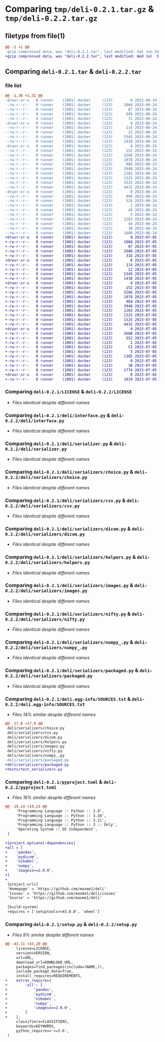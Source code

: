 # Comparing `tmp/deli-0.2.1.tar.gz` & `tmp/deli-0.2.2.tar.gz`

## filetype from file(1)

```diff
@@ -1 +1 @@
-gzip compressed data, was "deli-0.2.1.tar", last modified: Sat Jun 24 14:45:50 2023, max compression
+gzip compressed data, was "deli-0.2.2.tar", last modified: Wed Jul  5 16:43:01 2023, max compression
```

## Comparing `deli-0.2.1.tar` & `deli-0.2.2.tar`

### file list

```diff
@@ -1,30 +1,32 @@
-drwxr-xr-x   0 runner    (1001) docker     (123)        0 2023-06-24 14:45:50.339832 deli-0.2.1/
--rw-r--r--   0 runner    (1001) docker     (123)     1068 2023-06-24 14:45:47.000000 deli-0.2.1/LICENSE
--rw-r--r--   0 runner    (1001) docker     (123)       87 2023-06-24 14:45:47.000000 deli-0.2.1/MANIFEST.in
--rw-r--r--   0 runner    (1001) docker     (123)      999 2023-06-24 14:45:50.339832 deli-0.2.1/PKG-INFO
--rw-r--r--   0 runner    (1001) docker     (123)       71 2023-06-24 14:45:47.000000 deli-0.2.1/README.md
-drwxr-xr-x   0 runner    (1001) docker     (123)        0 2023-06-24 14:45:50.335832 deli-0.2.1/deli/
--rw-r--r--   0 runner    (1001) docker     (123)      114 2023-06-24 14:45:47.000000 deli-0.2.1/deli/__init__.py
--rw-r--r--   0 runner    (1001) docker     (123)       22 2023-06-24 14:45:47.000000 deli-0.2.1/deli/__version__.py
--rw-r--r--   0 runner    (1001) docker     (123)     5345 2023-06-24 14:45:47.000000 deli-0.2.1/deli/interface.py
--rw-r--r--   0 runner    (1001) docker     (123)     1438 2023-06-24 14:45:47.000000 deli-0.2.1/deli/serializer.py
-drwxr-xr-x   0 runner    (1001) docker     (123)        0 2023-06-24 14:45:50.339832 deli-0.2.1/deli/serializers/
--rw-r--r--   0 runner    (1001) docker     (123)      152 2023-06-24 14:45:47.000000 deli-0.2.1/deli/serializers/__init__.py
--rw-r--r--   0 runner    (1001) docker     (123)     3266 2023-06-24 14:45:47.000000 deli-0.2.1/deli/serializers/choice.py
--rw-r--r--   0 runner    (1001) docker     (123)     1078 2023-06-24 14:45:47.000000 deli-0.2.1/deli/serializers/csv.py
--rw-r--r--   0 runner    (1001) docker     (123)      984 2023-06-24 14:45:47.000000 deli-0.2.1/deli/serializers/dicom.py
--rw-r--r--   0 runner    (1001) docker     (123)     3940 2023-06-24 14:45:47.000000 deli-0.2.1/deli/serializers/helpers.py
--rw-r--r--   0 runner    (1001) docker     (123)     1283 2023-06-24 14:45:47.000000 deli-0.2.1/deli/serializers/images.py
--rw-r--r--   0 runner    (1001) docker     (123)     1325 2023-06-24 14:45:47.000000 deli-0.2.1/deli/serializers/nifty.py
--rw-r--r--   0 runner    (1001) docker     (123)     1525 2023-06-24 14:45:47.000000 deli-0.2.1/deli/serializers/numpy_.py
--rw-r--r--   0 runner    (1001) docker     (123)     4432 2023-06-24 14:45:47.000000 deli-0.2.1/deli/serializers/packaged.py
-drwxr-xr-x   0 runner    (1001) docker     (123)        0 2023-06-24 14:45:50.335832 deli-0.2.1/deli.egg-info/
--rw-r--r--   0 runner    (1001) docker     (123)      999 2023-06-24 14:45:50.000000 deli-0.2.1/deli.egg-info/PKG-INFO
--rw-r--r--   0 runner    (1001) docker     (123)      526 2023-06-24 14:45:50.000000 deli-0.2.1/deli.egg-info/SOURCES.txt
--rw-r--r--   0 runner    (1001) docker     (123)        1 2023-06-24 14:45:50.000000 deli-0.2.1/deli.egg-info/dependency_links.txt
--rw-r--r--   0 runner    (1001) docker     (123)       44 2023-06-24 14:45:50.000000 deli-0.2.1/deli.egg-info/requires.txt
--rw-r--r--   0 runner    (1001) docker     (123)        5 2023-06-24 14:45:50.000000 deli-0.2.1/deli.egg-info/top_level.txt
--rw-r--r--   0 runner    (1001) docker     (123)     1263 2023-06-24 14:45:47.000000 deli-0.2.1/pyproject.toml
--rw-r--r--   0 runner    (1001) docker     (123)       44 2023-06-24 14:45:47.000000 deli-0.2.1/requirements.txt
--rw-r--r--   0 runner    (1001) docker     (123)       38 2023-06-24 14:45:50.339832 deli-0.2.1/setup.cfg
--rw-r--r--   0 runner    (1001) docker     (123)     1600 2023-06-24 14:45:47.000000 deli-0.2.1/setup.py
+drwxr-xr-x   0 runner    (1001) docker     (123)        0 2023-07-05 16:43:01.870432 deli-0.2.2/
+-rw-r--r--   0 runner    (1001) docker     (123)     1068 2023-07-05 16:42:49.000000 deli-0.2.2/LICENSE
+-rw-r--r--   0 runner    (1001) docker     (123)       87 2023-07-05 16:42:49.000000 deli-0.2.2/MANIFEST.in
+-rw-r--r--   0 runner    (1001) docker     (123)     2680 2023-07-05 16:43:01.870432 deli-0.2.2/PKG-INFO
+-rw-r--r--   0 runner    (1001) docker     (123)      316 2023-07-05 16:42:49.000000 deli-0.2.2/README.md
+drwxr-xr-x   0 runner    (1001) docker     (123)        0 2023-07-05 16:43:01.866432 deli-0.2.2/deli/
+-rw-r--r--   0 runner    (1001) docker     (123)      114 2023-07-05 16:42:49.000000 deli-0.2.2/deli/__init__.py
+-rw-r--r--   0 runner    (1001) docker     (123)       22 2023-07-05 16:42:49.000000 deli-0.2.2/deli/__version__.py
+-rw-r--r--   0 runner    (1001) docker     (123)     5345 2023-07-05 16:42:49.000000 deli-0.2.2/deli/interface.py
+-rw-r--r--   0 runner    (1001) docker     (123)     1438 2023-07-05 16:42:49.000000 deli-0.2.2/deli/serializer.py
+drwxr-xr-x   0 runner    (1001) docker     (123)        0 2023-07-05 16:43:01.866432 deli-0.2.2/deli/serializers/
+-rw-r--r--   0 runner    (1001) docker     (123)      152 2023-07-05 16:42:49.000000 deli-0.2.2/deli/serializers/__init__.py
+-rw-r--r--   0 runner    (1001) docker     (123)     3266 2023-07-05 16:42:49.000000 deli-0.2.2/deli/serializers/choice.py
+-rw-r--r--   0 runner    (1001) docker     (123)     1078 2023-07-05 16:42:49.000000 deli-0.2.2/deli/serializers/csv.py
+-rw-r--r--   0 runner    (1001) docker     (123)      984 2023-07-05 16:42:49.000000 deli-0.2.2/deli/serializers/dicom.py
+-rw-r--r--   0 runner    (1001) docker     (123)     3940 2023-07-05 16:42:49.000000 deli-0.2.2/deli/serializers/helpers.py
+-rw-r--r--   0 runner    (1001) docker     (123)     1283 2023-07-05 16:42:49.000000 deli-0.2.2/deli/serializers/images.py
+-rw-r--r--   0 runner    (1001) docker     (123)     1325 2023-07-05 16:42:49.000000 deli-0.2.2/deli/serializers/nifty.py
+-rw-r--r--   0 runner    (1001) docker     (123)     1525 2023-07-05 16:42:49.000000 deli-0.2.2/deli/serializers/numpy_.py
+-rw-r--r--   0 runner    (1001) docker     (123)     4432 2023-07-05 16:42:49.000000 deli-0.2.2/deli/serializers/packaged.py
+drwxr-xr-x   0 runner    (1001) docker     (123)        0 2023-07-05 16:43:01.866432 deli-0.2.2/deli.egg-info/
+-rw-r--r--   0 runner    (1001) docker     (123)     2680 2023-07-05 16:43:01.000000 deli-0.2.2/deli.egg-info/PKG-INFO
+-rw-r--r--   0 runner    (1001) docker     (123)      552 2023-07-05 16:43:01.000000 deli-0.2.2/deli.egg-info/SOURCES.txt
+-rw-r--r--   0 runner    (1001) docker     (123)        1 2023-07-05 16:43:01.000000 deli-0.2.2/deli.egg-info/dependency_links.txt
+-rw-r--r--   0 runner    (1001) docker     (123)       51 2023-07-05 16:43:01.000000 deli-0.2.2/deli.egg-info/requires.txt
+-rw-r--r--   0 runner    (1001) docker     (123)        5 2023-07-05 16:43:01.000000 deli-0.2.2/deli.egg-info/top_level.txt
+-rw-r--r--   0 runner    (1001) docker     (123)     1385 2023-07-05 16:42:49.000000 deli-0.2.2/pyproject.toml
+-rw-r--r--   0 runner    (1001) docker     (123)        0 2023-07-05 16:42:49.000000 deli-0.2.2/requirements.txt
+-rw-r--r--   0 runner    (1001) docker     (123)       38 2023-07-05 16:43:01.870432 deli-0.2.2/setup.cfg
+-rw-r--r--   0 runner    (1001) docker     (123)     1774 2023-07-05 16:42:49.000000 deli-0.2.2/setup.py
+drwxr-xr-x   0 runner    (1001) docker     (123)        0 2023-07-05 16:43:01.866432 deli-0.2.2/tests/
+-rw-r--r--   0 runner    (1001) docker     (123)     1019 2023-07-05 16:42:49.000000 deli-0.2.2/tests/test_serializers.py
```

### Comparing `deli-0.2.1/LICENSE` & `deli-0.2.2/LICENSE`

 * *Files identical despite different names*

### Comparing `deli-0.2.1/deli/interface.py` & `deli-0.2.2/deli/interface.py`

 * *Files identical despite different names*

### Comparing `deli-0.2.1/deli/serializer.py` & `deli-0.2.2/deli/serializer.py`

 * *Files identical despite different names*

### Comparing `deli-0.2.1/deli/serializers/choice.py` & `deli-0.2.2/deli/serializers/choice.py`

 * *Files identical despite different names*

### Comparing `deli-0.2.1/deli/serializers/csv.py` & `deli-0.2.2/deli/serializers/csv.py`

 * *Files identical despite different names*

### Comparing `deli-0.2.1/deli/serializers/dicom.py` & `deli-0.2.2/deli/serializers/dicom.py`

 * *Files identical despite different names*

### Comparing `deli-0.2.1/deli/serializers/helpers.py` & `deli-0.2.2/deli/serializers/helpers.py`

 * *Files identical despite different names*

### Comparing `deli-0.2.1/deli/serializers/images.py` & `deli-0.2.2/deli/serializers/images.py`

 * *Files identical despite different names*

### Comparing `deli-0.2.1/deli/serializers/nifty.py` & `deli-0.2.2/deli/serializers/nifty.py`

 * *Files identical despite different names*

### Comparing `deli-0.2.1/deli/serializers/numpy_.py` & `deli-0.2.2/deli/serializers/numpy_.py`

 * *Files identical despite different names*

### Comparing `deli-0.2.1/deli/serializers/packaged.py` & `deli-0.2.2/deli/serializers/packaged.py`

 * *Files identical despite different names*

### Comparing `deli-0.2.1/deli.egg-info/SOURCES.txt` & `deli-0.2.2/deli.egg-info/SOURCES.txt`

 * *Files 14% similar despite different names*

```diff
@@ -17,8 +17,9 @@
 deli/serializers/choice.py
 deli/serializers/csv.py
 deli/serializers/dicom.py
 deli/serializers/helpers.py
 deli/serializers/images.py
 deli/serializers/nifty.py
 deli/serializers/numpy_.py
-deli/serializers/packaged.py
+deli/serializers/packaged.py
+tests/test_serializers.py
```

### Comparing `deli-0.2.1/pyproject.toml` & `deli-0.2.2/pyproject.toml`

 * *Files 16% similar despite different names*

```diff
@@ -19,14 +19,23 @@
     'Programming Language :: Python :: 3.9',
     'Programming Language :: Python :: 3.10',
     'Programming Language :: Python :: 3.11',
     'Programming Language :: Python :: 3 :: Only',
     'Operating System :: OS Independent',
 ]
 
+[project.optional-dependencies]
+all = [
+    'pandas',
+    'pydicom',
+    'nibabel',
+    'numpy',
+    'imageio>=2.0.0',
+]
+
 [project.urls]
 'Homepage' = 'https://github.com/maxme1/deli'
 'Issues' = 'https://github.com/maxme1/deli/issues'
 'Source' = 'https://github.com/maxme1/deli'
 
 [build-system]
 requires = ['setuptools>=43.0.0', 'wheel']
```

### Comparing `deli-0.2.1/setup.py` & `deli-0.2.2/setup.py`

 * *Files 9% similar despite different names*

```diff
@@ -43,11 +43,20 @@
     license=LICENSE,
     version=VERSION,
     url=URL,
     download_url=DOWNLOAD_URL,
     packages=find_packages(include=(NAME,)),
     include_package_data=True,
     install_requires=REQUIREMENTS,
+    extras_require={
+        'all': [
+            'pandas',
+            'pydicom',
+            'nibabel',
+            'numpy',
+            'imageio>=2.0.0',
+        ]
+    },
     classifiers=CLASSIFIERS,
     keywords=KEYWORDS,
     python_requires='>=3.6',
 )
```

